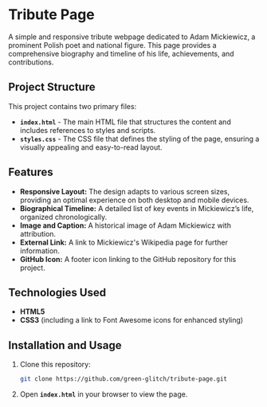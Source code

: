 # Tribute Page

A simple and responsive tribute webpage dedicated to Adam Mickiewicz, a prominent Polish poet and national figure. This page provides a comprehensive biography and timeline of his life, achievements, and contributions.

## Project Structure

This project contains two primary files:
- **`index.html`** - The main HTML file that structures the content and includes references to styles and scripts.
- **`styles.css`** - The CSS file that defines the styling of the page, ensuring a visually appealing and easy-to-read layout.

## Features

- **Responsive Layout:** The design adapts to various screen sizes, providing an optimal experience on both desktop and mobile devices.
- **Biographical Timeline:** A detailed list of key events in Mickiewicz’s life, organized chronologically.
- **Image and Caption:** A historical image of Adam Mickiewicz with attribution.
- **External Link:** A link to Mickiewicz's Wikipedia page for further information.
- **GitHub Icon:** A footer icon linking to the GitHub repository for this project.

## Technologies Used

- **HTML5**
- **CSS3** (including a link to Font Awesome icons for enhanced styling)

## Installation and Usage

1. Clone this repository:
   ```bash
   git clone https://github.com/green-glitch/tribute-page.git
2. Open **`index.html`** in your browser to view the page.

